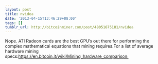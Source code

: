 ```yaml
---
layout: post
title: nvidea
date: '2013-04-15T13:46:29+08:00'
tags: []
tumblr_url: http://bitcoinminer.com/post/48051675181/nvidea
---
```

Nope. ATI Radeon cards are the best GPU’s out there for performing the complex mathematical equations that mining requires.For a list of average hardware mining specs:https://en.bitcoin.it/wiki/Mining_hardware_comparison 
